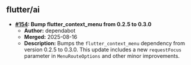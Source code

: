 ## flutter/ai

- **[#154](https://github.com/flutter/ai/pull/154): Bump flutter_context_menu from 0.2.5 to 0.3.0**
  - **Author:** dependabot
  - **Merged:** 2025-08-16
  - **Description:** Bumps the `flutter_context_menu` dependency from version 0.2.5 to 0.3.0. This update includes a new `requestFocus` parameter in `MenuRouteOptions` and other minor improvements.
